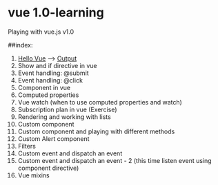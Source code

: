 # vue 1.0-learning
Playing with vue.js v1.0

##index:
1. [Hello Vue](hello.html) --> [Output](https://cdn.rawgit.com/thedevsaddam/vue1-learning/master/hello.html)
2. Show and if directive in vue
3. Event handling: @submit
4. Event handling: @click
5. Component in vue
6. Computed properties
7. Vue watch (when to use computed properties and watch)
8. Subscription plan in vue (Exercise)
9. Rendering and working with lists
10. Custom component
11. Custom component and playing with different methods
12. Custom Alert component
13. Filters
14. Custom event and dispatch an event
15. Custom event and dispatch an event - 2 (this time listen event using component directive)
16. Vue mixins
